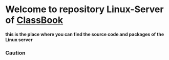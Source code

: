 # Welcome to repository Linux-Server of [ClassBook](https://github.com/classbook-devloppers/classbook/)

<p><strong>this is the place where you can find the source code and packages of the Linux server</strong></p>

<h3 styles="color: white; background color: #E6514F;"><strong>Caution</strong>



